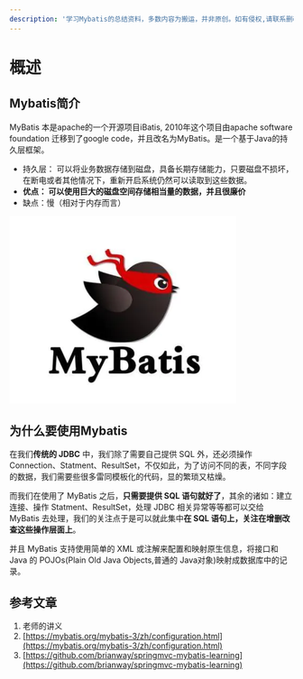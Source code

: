 ```yaml
---
description: '学习Mybatis的总结资料，多数内容为搬运，并非原创。如有侵权,请联系删改。欢迎斧正！'
---
```


# 概述

##  Mybatis简介

MyBatis 本是apache的一个开源项目iBatis, 2010年这个项目由apache software foundation 迁移到了google code，并且改名为MyBatis。是一个基于Java的持久层框架。

*  持久层： 可以将业务数据存储到磁盘，具备长期存储能力，只要磁盘不损坏，在断电或者其他情况下，重新开启系统仍然可以读取到这些数据。
*  **优点： 可以使用巨大的磁盘空间存储相当量的数据，并且很廉价**
*  缺点：慢（相对于内存而言）

![Mybatis](.gitbook/assets/image%20%285%29.png)

## 为什么要使用Mybatis

在我们**传统的 JDBC** 中，我们除了需要自己提供 SQL 外，还必须操作 Connection、Statment、ResultSet，不仅如此，为了访问不同的表，不同字段的数据，我们需要些很多雷同模板化的代码，显的繁琐又枯燥。

 而我们在使用了 MyBatis 之后，**只需要提供 SQL 语句就好了**，其余的诸如：建立连接、操作 Statment、ResultSet，处理 JDBC 相关异常等等都可以交给 MyBatis 去处理，我们的关注点于是可以就此集中**在 SQL 语句上，关注在增删改查这些操作层面上**。

 并且 MyBatis 支持使用简单的 XML 或注解来配置和映射原生信息，将接口和 Java 的 POJOs\(Plain Old Java Objects,普通的 Java对象\)映射成数据库中的记录。

## 参考文章

1. 老师的讲义
2. [https://mybatis.org/mybatis-3/zh/configuration.html](https://mybatis.org/mybatis-3/zh/configuration.html)
3. [https://github.com/brianway/springmvc-mybatis-learning](https://github.com/brianway/springmvc-mybatis-learning)

